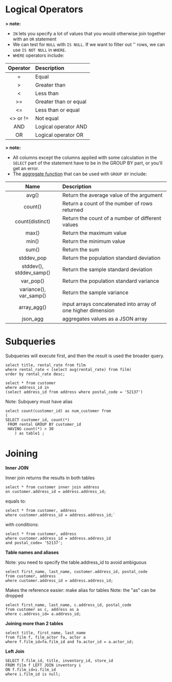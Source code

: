 # Logical Operators

**> note:**

* `IN` lets you specify a lot of values that you would otherwise join together with an `OR` statement
* We can test for `NULL` with `IS NULL`. If we want to filter out '<NA>' rows, we can use `IS NOT NULL` in `WHERE`.
* `WHERE` operators include:

| Operator | Description |
|:---:|:---|
| = | Equal |
| > | Greater than |
| < | Less than |
| >= | Greater than or equal |
| <= | Less than or equal |
| <> or != | Not equal |
| AND | Logical operator AND |
| OR | Logical operator OR |


**> note:**

* All columns except the columns applied with some calculation in the `SELECT` part of the statement have to be in the GROUP BY part, or you'll get an error.
* The [aggregate function](https://www.postgresql.org/docs/9.5/static/functions-aggregate.html) that can be used with `GROUP BY` include:

| Name | Description |
|:---:|:---|
| avg() | Return the average value of the argument |
| count() | Return a count of the number of rows returned |
| count(distinct) | Return the count of a number of different values |
| max() | Return the maximum value |
| min() | Return the minimum value |
| sum() | Return the sum |
| stddev_pop | Return the population standard deviation |
| stddev(), stddev_samp() | Return the sample standard deviation |
| var_pop() | Return the population standard variance |
| variance(), var_samp() | Return the sample variance |
| array_agg() | input arrays concatenated into array of one higher dimension  |
| json_agg | aggregates values as a JSON array | 

# Subqueries

Subqueries will execute first, and then the result is used the broader query.

```
select title, rental_rate from film  
where rental_rate < (select avg(rental_rate) from film)  
order by rental_rate desc;
```
```
select * from customer
where address_id in 
(select address_id from address where postal_code = '52137')
```

Note: Subquery must have alias 

```
select count(customer_id) as num_customer from
(
SELECT customer_id, count(*) 
 FROM rental GROUP BY customer_id
 HAVING count(*) > 30 
	) as table1 ;
 ```
 
# Joining

**Inner JOIN**

Inner join returns the results in both tables

```
select * from customer inner join address
on customer.address_id = address.address_id;
```
equals to:

```
select * from customer, address
where customer.address_id = address.address_id;`
```

with conditions:

```
select * from customer, address
where customer.address_id = address.address_id
and postal_code= '52137';
```

**Table names and aliases**

Note: you need to specify the table.address_id to avoid ambiguous
```
select first_name, last_name, customer.address_id, postal_code 
from customer, address
where customer.address_id = address.address_id;
```

Makes the reference easier: make alias for tables
Note: the "as" can be dropped

```
select first_name, last_name, c.address_id, postal_code
from customer as c, address as a
where c.address_id= a.address_id;
```

**Joining more than 2 tables**

```
select title, first_name, last_name
from film f, film_actor fa, actor a
where f.film_id=fa.film_id and fa.actor_id = a.actor_id;
```


**Left Join**

```
SELECT f.film_id, title, inventory_id, store_id 
FROM film f LEFT JOIN inventory i
ON f.film_id=i.film_id
where i.film_id is null;
```
